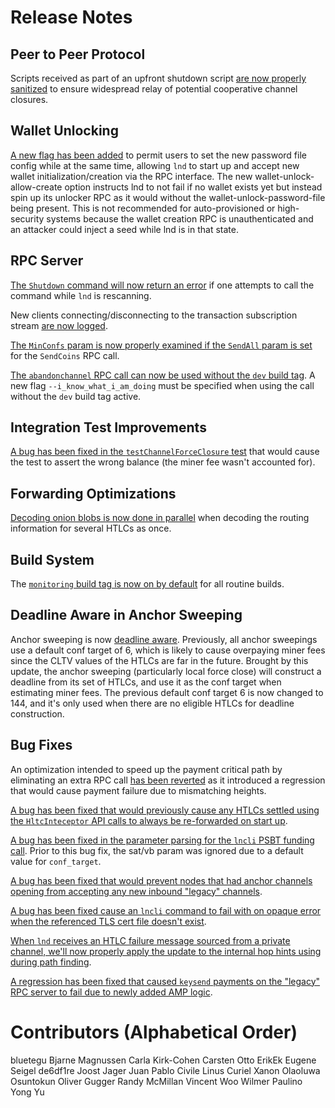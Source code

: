 # Release Notes

## Peer to Peer Protocol

Scripts received as part of an upfront shutdown script [are now properly
sanitized](https://github.com/lightningnetwork/lnd/pull/5369) to ensure
widespread relay of potential cooperative channel closures.

## Wallet Unlocking

[A new flag has been added](https://github.com/lightningnetwork/lnd/pull/5457)
to permit users to set the new password file config while at the same time,
allowing `lnd` to start up and accept new wallet initialization/creation via the
RPC interface. The new wallet-unlock-allow-create option instructs lnd to not
fail if no wallet exists yet but instead spin up its unlocker RPC as it would
without the wallet-unlock-password-file being present.  This is not recommended
for auto-provisioned or high-security systems because the wallet creation RPC
is unauthenticated and an attacker could inject a seed while lnd is in that
state.

## RPC Server

[The `Shutdown` command will now return an
error](https://github.com/lightningnetwork/lnd/pull/5364) if one attempts to
call the command while `lnd` is rescanning.

New clients connecting/disconnecting to the transaction subscription stream
[are now logged](https://github.com/lightningnetwork/lnd/pull/5358).

[The `MinConfs` param is now properly examined if the `SendAll` param is
set](https://github.com/lightningnetwork/lnd/pull/5200) for the `SendCoins` RPC
call.

[The `abandonchannel` RPC call can now be used without the `dev` build
tag](https://github.com/lightningnetwork/lnd/pull/5335). A new flag
`--i_know_what_i_am_doing` must be specified when using the call without the
`dev` build tag active.

## Integration Test Improvements

[A bug has been fixed in the `testChannelForceClosure`
test](https://github.com/lightningnetwork/lnd/pull/5348) that would cause the
test to assert the wrong balance (the miner fee wasn't accounted for).

## Forwarding Optimizations

[Decoding onion blobs is now done in
parallel](https://github.com/lightningnetwork/lnd/pull/5248) when decoding the
routing information for several HTLCs as once.

## Build System

The [`monitoring` build tag is now on by
default](https://github.com/lightningnetwork/lnd/pull/5399) for all routine
builds.

## Deadline Aware in Anchor Sweeping

Anchor sweeping is now [deadline
aware](https://github.com/lightningnetwork/lnd/pull/5148). Previously, all
anchor sweepings use a default conf target of 6, which is likely to cause
overpaying miner fees since the CLTV values of the HTLCs are far in the future.
Brought by this update, the anchor sweeping (particularly local force close)
will construct a deadline from its set of HTLCs, and use it as the conf target
when estimating miner fees. The previous default conf target 6 is now changed
to 144, and it's only used when there are no eligible HTLCs for deadline
construction.

## Bug Fixes

An optimization intended to speed up the payment critical path by
eliminating an extra RPC call [has been
reverted](https://github.com/lightningnetwork/lnd/pull/5404) as it
introduced a regression that would cause payment failure due to mismatching
heights.

[A bug has been fixed that would previously cause any HTLCs settled using the
`HltcInteceptor` API calls to always be re-forwarded on start
up](https://github.com/lightningnetwork/lnd/pull/5280).

[A bug has been fixed in the parameter parsing for the `lncli` PSBT funding
call](https://github.com/lightningnetwork/lnd/pull/5441).  Prior to this bug
fix, the sat/vb param was ignored due to a default value for `conf_target`.

[A bug has been fixed that would prevent nodes that had anchor channels opening
from accepting any new inbound "legacy"
channels](https://github.com/lightningnetwork/lnd/pull/5428).

[A bug has been fixed cause an `lncli` command to fail with on opaque error
when the referenced TLS cert file doesn't
exist](https://github.com/lightningnetwork/lnd/pull/5416).

[When `lnd` receives an HTLC failure message sourced from a private channel,
we'll now properly apply the update to the internal hop hints using during path
finding](https://github.com/lightningnetwork/lnd/pull/5332).

[A regression has been fixed that caused `keysend` payments on the "legacy" RPC
server to fail due to newly added AMP
logic](https://github.com/lightningnetwork/lnd/pull/5419).


# Contributors (Alphabetical Order)

bluetegu 
Bjarne Magnussen 
Carla Kirk-Cohen
Carsten Otto 
ErikEk 
Eugene Seigel
de6df1re 
Joost Jager 
Juan Pablo Civile 
Linus Curiel Xanon
Olaoluwa Osuntokun 
Oliver Gugger 
Randy McMillan 
Vincent Woo 
Wilmer Paulino 
Yong Yu
